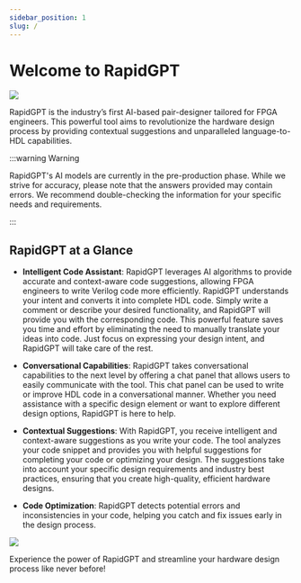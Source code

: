 ```yaml
---
sidebar_position: 1
slug: /
---
```


# Welcome to RapidGPT

![](/img/rapidgpt-logo-dark.png)

RapidGPT is the industry’s first AI-based pair-designer tailored for FPGA engineers. This powerful tool aims to revolutionize the hardware design process by providing contextual suggestions and unparalleled language-to-HDL capabilities.

:::warning Warning

RapidGPT's AI models are currently in the pre-production phase. While we strive for accuracy, please note that the answers provided may contain errors. We recommend double-checking the information for your specific needs and requirements.

:::

## RapidGPT at a Glance

- **Intelligent Code Assistant**: RapidGPT leverages AI algorithms to provide accurate and context-aware code suggestions, allowing FPGA engineers to write Verilog code more efficiently. RapidGPT understands your intent and converts it into complete HDL code. Simply write a comment or describe your desired functionality, and RapidGPT will provide you with the corresponding code. This powerful feature saves you time and effort by eliminating the need to manually translate your ideas into code. Just focus on expressing your design intent, and RapidGPT will take care of the rest.

- **Conversational Capabilities**: RapidGPT takes conversational capabilities to the next level by offering a chat panel that allows users to easily communicate with the tool. This chat panel can be used to write or improve HDL code in a conversational manner. Whether you need assistance with a specific design element or want to explore different design options, RapidGPT is here to help.

- **Contextual Suggestions**: With RapidGPT, you receive intelligent and context-aware suggestions as you write your code. The tool analyzes your code snippet and provides you with helpful suggestions for completing your code or optimizing your design. The suggestions take into account your specific design requirements and industry best practices, ensuring that you create high-quality, efficient hardware designs.

- **Code Optimization**: RapidGPT detects potential errors and inconsistencies in your code, helping you catch and fix issues early in the design process.

![](/img/code.gif)

Experience the power of RapidGPT and streamline your hardware design process like never before!